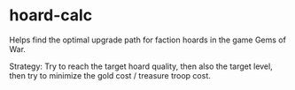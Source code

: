 # hoard-calc

Helps find the optimal upgrade path for faction hoards in the game Gems of War.

Strategy: Try to reach the target hoard quality, then also the target level, then try to minimize the gold cost / treasure troop cost.